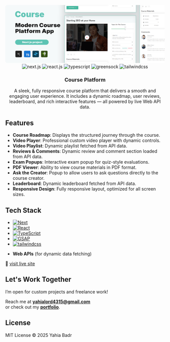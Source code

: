<div align="center">
  <br />
    <a href="https://course-teal-ten.vercel.app" target="_blank" style="height:100px;">
      <img src="./public/assets/images/readme_preview.png" alt="Project Banner" >
    </a>
  <br />

  <div>
    <img src="https://img.shields.io/badge/next.js-000000?style=for-the-badge&logo=nextdotjs&logoColor=white" alt="next.js" /> 
    <img src="https://img.shields.io/badge/-React_JS-black?style=for-the-badge&logoColor=white&logo=react&color=61DAFB" alt="react.js" />
    <img src="https://img.shields.io/badge/typescript-%23007ACC.svg?style=for-the-badge&logo=typescript&logoColor=white" alt="typescript" />
    <img src="https://img.shields.io/badge/-GSAP-black?style=for-the-badge&logoColor=white&logo=greensock&color=88CE02" alt="greensock" />
    <img src="https://img.shields.io/badge/-Tailwind_CSS-black?style=for-the-badge&logoColor=white&logo=tailwindcss&color=06B6D4" alt="tailwindcss" />
  </div>

  <h3 align="center">Course Platform</h3>

   <div align="center">   
     A sleek, fully responsive course platform that delivers a smooth and engaging user experience. It includes a dynamic roadmap, user reviews, leaderboard, and rich interactive features — all powered by live Web API data.
    </div>
</div>



## Features
- **Course Roadmap**: Displays the structured journey through the course.
- **Video Player**: Professional custom video player with dynamic controls.
- **Video Playlist**: Dynamic playlist fetched from API data.
- **Reviews & Comments**: Dynamic review and comment section loaded from API data.
- **Exam Popups**: Interactive exam popup for quiz-style evaluations.
- **PDF Viewer**: Ability to view course materials in PDF format.
- **Ask the Creator**: Popup to allow users to ask questions directly to the course creator.
- **Leaderboard**: Dynamic leaderboard fetched from API data.
- **Responsive Design**: Fully responsive layout, optimized for all screen sizes.

## Tech Stack
* [![Next][Next.js]][Next-url]
* [![React][React.js]][React-url]
* [![TypeScript](https://img.shields.io/badge/typescript-%23007ACC.svg?style=for-the-badge&logo=typescript&logoColor=white)](https://www.typescriptlang.org/)
* [![GSAP](https://img.shields.io/badge/-GSAP-black?style=for-the-badge&logoColor=white&logo=greensock&color=88CE02)](https://gsap.com/)
* [![tailwindcss][TailwindCSS]][tailwind-url]
- **Web APIs** (for dynamic data fetching)

🔗 [visit live site](https://course-teal-ten.vercel.app)

## Let's Work Together

I’m open for custom projects and freelance work!

Reach me at **[yahialord4315@gmail.com](mailto:yahialord4315@gmail.com)**  
or check out my **[portfolio](https://portfolio25-one.vercel.app/)**.

## License
MIT License © 2025 Yahia Badr

[TailwindCSS]:https://img.shields.io/badge/tailwindcss-%2338B2AC.svg?style=for-the-badge&logo=tailwind-css&logoColor=white
[tailwind-url]:https://tailwindcss.com/
[Next.js]: https://img.shields.io/badge/next.js-000000?style=for-the-badge&logo=nextdotjs&logoColor=white
[Next-url]: https://nextjs.org/
[React.js]: https://img.shields.io/badge/React-20232A?style=for-the-badge&logo=react&logoColor=61DAFB
[React-url]: https://reactjs.org/
